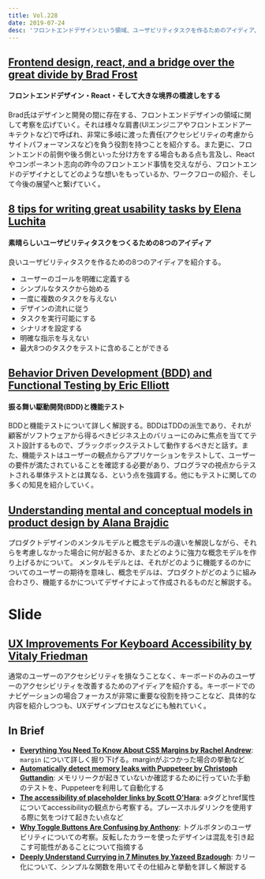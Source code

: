 ```yaml
---
title: Vol.228
date: 2019-07-24
desc: 'フロントエンドデザインという領域、ユーザビリティタスクを作るためのアイディア、BDDと機能テスト、ほか計10リンク'
---
```


## [Frontend design, react, and a bridge over the great divide by Brad Frost](http://bradfrost.com/blog/post/frontend-design-react-and-a-bridge-over-the-great-divide/)

#### フロントエンドデザイン・React・そして大きな境界の橋渡しをする

Brad氏はデザインと開発の間に存在する、フロントエンドデザインの領域に関して考察を広げていく。それは様々な肩書(UIエンジニアやフロントエンドアーキテクトなど)で呼ばれ、非常に多岐に渡った責任(アクセシビリティの考慮からサイトパフォーマンスなど)を負う役割を持つことを紹介する。また更に、フロントエンドの前側や後ろ側といった分け方をする場合もある点も言及し、Reactやコンポーネント志向の昨今のフロントエンド事情を交えながら、フロントエンドのデザイナとしてどのような想いをもっているか、ワークフローの紹介、そして今後の展望へと繋げていく。

## [8 tips for writing great usability tasks by Elena Luchita](https://blog.maze.design/write-great-usability-tasks/)

#### 素晴らしいユーザビリティタスクをつくるための8つのアイディア

良いユーザビリティタスクを作るための8つのアイディアを紹介する。

- ユーザーのゴールを明確に定義する
- シンプルなタスクから始める
- 一度に複数のタスクを与えない
- デザインの流れに従う
- タスクを実行可能にする
- シナリオを設定する
- 明確な指示を与えない
- 最大8つのタスクをテストに含めることができる

## [Behavior Driven Development (BDD) and Functional Testing by Eric Elliott](https://medium.com/javascript-scene/behavior-driven-development-bdd-and-functional-testing-62084ad7f1f2)

#### 振る舞い駆動開発(BDD)と機能テスト

BDDと機能テストについて詳しく解説する。BDDはTDDの派生であり、それが顧客がソフトウェアから得るべきビジネス上のバリューにのみに焦点を当ててテスト設計するもので、ブラックボックステストして動作するべきだと話す。また、機能テストはユーザーの観点からアプリケーションをテストして、ユーザーの要件が満たされていることを確認する必要があり、ブログラマの視点からテストされる単体テストとは異なる、という点を強調する。他にもテストに関しての多くの知見を紹介していく。

## [Understanding mental and conceptual models in product design by Alana Brajdic](https://uxdesign.cc/understanding-mental-and-conceptual-models-in-product-design-7d69de3cae26)

プロダクトデザインのメンタルモデルと概念モデルの違いを解説しながら、それらを考慮しなかった場合に何が起きるか、またどのように強力な概念モデルを作り上げるかについて。
メンタルモデルとは、それがどのように機能するのかについてのユーザーの期待を意味し、概念モデルは、プロダクトがどのように組み合わさり、機能するかについてデザイナによって作成されるものだと解説する。

# Slide
## [UX Improvements For Keyboard Accessibility by Vitaly Friedman](https://www.smashingmagazine.com/2019/07/ux-improvements-keyboard-accessibility/)

通常のユーザーのアクセシビリティを損なうことなく、キーボードのみのユーザーのアクセシビリティを改善するためのアイディアを紹介する。キーボードでのナビゲーションの場合フォーカスが非常に重要な役割を持つことなど、具体的な内容を紹介しつつも、UXデザインプロセスなどにも触れていく。

## In Brief
- [**Everything You Need To Know About CSS Margins by Rachel Andrew**](https://www.smashingmagazine.com/2019/07/margins-in-css/): `margin` について詳しく掘り下げる。marginがぶつかった場合の挙動など
- [**Automatically detect memory leaks with Puppeteer by Christoph Guttandin**](https://media-codings.com/articles/automatically-detect-memory-leaks-with-puppeteer): メモリリークが起きていないか確認するために行っていた手動のテストを、Puppeteerを利用して自動化する
- [**The accessibility of placeholder links by Scott O'Hara**](https://www.scottohara.me//note/2019/07/17/placeholder-link.html):  aタグとhref属性についてaccessibilityの観点から考察する。プレースホルダリンクを使用する際に気をつけて起きたい点など
- [**Why Toggle Buttons Are Confusing by Anthony**](https://uxmovement.com/buttons/why-toggle-buttons-are-confusing/): トグルボタンのユーザビリティについての考察。反転したカラーを使ったデザインは混乱を引き起こす可能性があることについて指摘する
- [**Deeply Understand Currying in 7 Minutes by Yazeed Bzadough**](https://www.freecodecamp.org/news/deeply-understand-currying-in-7-minutes/): カリー化について、シンプルな関数を用いてその仕組みと挙動を詳しく解説する

